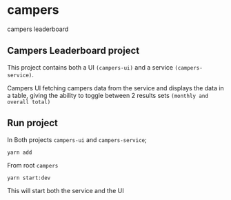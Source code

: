 # campers
campers leaderboard

## Campers Leaderboard project

This project contains both a UI `(campers-ui)` and a service `(campers-service)`.

Campers UI fetching campers data from the service and displays the data in a table, giving the ability to toggle between 2 results sets `(monthly and overall total)`

## Run project

In Both projects `campers-ui` and `campers-service`;
```
yarn add
```

From root `campers`

```
yarn start:dev
```

This will start both the service and the UI


